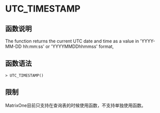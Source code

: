 # **UTC_TIMESTAMP**

## **函数说明**

The function returns the current UTC date and time as a value in 'YYYY-MM-DD hh:mm:ss' or 'YYYYMMDDhhmmss' format,

## **函数语法**

```
> UTC_TIMESTAMP()
```

## **限制**

MatrixOne目前只支持在查询表的时候使用函数，不支持单独使用函数。

